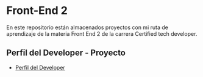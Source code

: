 # Front-End 2
En este repositorio están almacenados proyectos con mi ruta de aprendizaje de la materia Front End 2 de la carrera Certified tech developer.

## Perfil del Developer - Proyecto 
- [Perfil del Developer](https://jeniferblandonaranda.github.io/CTD-FrontEnd-II//Perfil%20del%20Developer/index.html) 

